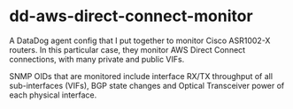 # dd-aws-direct-connect-monitor
A DataDog agent config that I put together to monitor Cisco ASR1002-X routers. In this particular case, they monitor AWS Direct Connect connections, with many private and public VIFs. 

SNMP OIDs that are monitored include interface RX/TX throughput of all sub-interfaces (VIFs), BGP state changes and Optical Transceiver power of each physical interface. 
